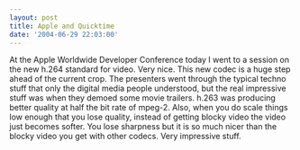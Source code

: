 ```yaml
---
layout: post
title: Apple and Quicktime
date: '2004-06-29 22:03:00'
---
```


At the Apple Worldwide Developer Conference today I went to a session on the new h.264 standard for video. Very nice. This new codec is a huge step ahead of the current crop. The presenters went through the typical techno stuff that only the digital media people understood, but the real impressive stuff was when they demoed some movie trailers. h.263 was producing better quality at half the bit rate of mpeg-2. Also, when you do scale things low enough that you lose quality, instead of getting blocky video the video just becomes softer. You lose sharpness but it is so much nicer than the blocky video you get with other codecs. Very impressive stuff.